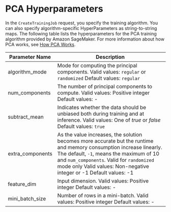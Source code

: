 # PCA Hyperparameters<a name="PCA-reference"></a>

In the `CreateTrainingJob` request, you specify the training algorithm\. You can also specify algorithm\-specific HyperParameters as string\-to\-string maps\. The following table lists the hyperparameters for the PCA training algorithm provided by Amazon SageMaker\. For more information about how PCA works, see [How PCA Works](how-pca-works.md)\. 


| Parameter Name | Description | 
| --- | --- | 
| algorithm\_mode |  Mode for computing the principal components\.  Valid values: `regular` or `randomized` Default values: `regular`  | 
| num\_components |  The number of principal components to compute\.  Valid values: Positive integer Default values: \-  | 
| subtract\_mean |  Indicates whether the data should be unbiased both during training and at inference\.  Valid values: One of *true* or *false* Default values: `true`  | 
| extra\_components |  As the value increases, the solution becomes more accurate but the runtime and memory consumption increase linearly\. The default, `-1`, means the maximum of 10 and `num_components`\. Valid for `randomized` mode only Valid values: Non\-negative integer or \-1 Default values: \-1  | 
| feature\_dim |  Input dimension\. Valid values: Positive integer Default values: \-  | 
| mini\_batch\_size |  Number of rows in a mini\-batch\.  Valid values: Positive integer Default values: \-  | 